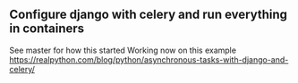 ## Configure django with celery and run everything in containers
See master for how this started
Working now on this example https://realpython.com/blog/python/asynchronous-tasks-with-django-and-celery/
